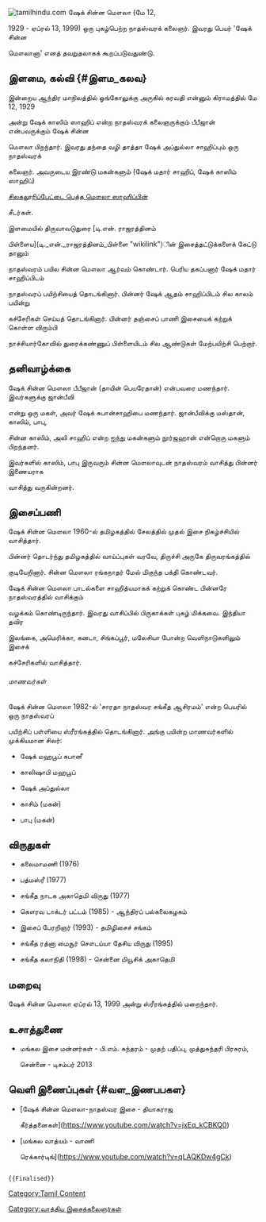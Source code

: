 ![tamilhindu.com](Sheikc.jpg "tamilhindu.com") ஷேக் சின்ன மௌலா (மே 12,
1929 - ஏப்ரல் 13, 1999) ஒரு புகழ்பெற்ற நாதஸ்வரக் கலைஞர். இவரது பெயர் \'ஷேக் சின்ன
மௌலானா\' எனத் தவறுதலாகக் கூறப்படுவதுண்டு.

## இளமை, கல்வி {#இளம_கலவ}

இன்றைய ஆந்திர மாநிலத்தில் ஓங்கோலுக்கு அருகில் கரவதி என்னும் கிராமத்தில் மே 12, 1929
அன்று ஷேக் காஸிம் ஸாஹிப் என்ற நாதஸ்வரக் கலைஞருக்கும் பீபீஜான் என்பவருக்கும் ஷேக் சின்ன
மௌலா பிறந்தார். இவரது தந்தை வழி தாத்தா ஷேக் அப்துல்லா சாஹிப்பும் ஒரு நாதஸ்வரக்
கலைஞர். அவருடைய இரண்டு மகன்களும் (ஷேக் மதார் சாஹிப், ஷேக் காஸிம் ஸாஹிப்)
[சிலகலூரிப்பேட்டை பெத்த மௌலா ஸாஹிப்பின்](ஷேக்_பெத்த_மௌலா_ஸாஹிப் "wikilink")
சீடர்கள்.

இளமையில் திருவாவடுதுரை [டி.என். ராஜரத்தினம்
பிள்ளைய](டி._என்._ராஜரத்தினம்_பிள்ளை "wikilink")ின் இசைத்தட்டுக்களைக் கேட்டு தானும்
நாதஸ்வரம் பயில சின்ன மௌலா ஆர்வம் கொண்டார். பெரிய தகப்பனார் ஷேக் மதார் சாஹிப்பிடம்
நாதஸ்வரப் பயிற்சியைத் தொடங்கினார். பின்னர் ஷேக் ஆதம் சாஹிப்பிடம் சில காலம் பயின்று
கச்சேரிகள் செய்யத் தொடங்கினார். பின்னர் தஞ்சைப் பாணி இசையைக் கற்றுக் கொள்ள விரும்பி
நாச்சியார்கோவில் துரைக்கண்ணுப் பிள்ளையிடம் சில ஆண்டுகள் மேற்பயிற்சி பெற்றார்.

## தனிவாழ்க்கை

ஷேக் சின்ன மௌலா பீபீஜான் (தாயின் பெயரேதான்) என்பவரை மணந்தார். இவர்களுக்கு ஜான்பீவி
என்று ஒரு மகள், அவர் ஷேக் சுபான்சாஹிபை மணந்தார். ஜான்பீவிக்கு மஸ்தான், காஸிம், பாபு,
சின்ன காஸிம், அலி சாஹிப் என்ற ஐந்து மகன்களும் நூர்ஜஹான் என்றொரு மகளும் பிறந்தனர்.
இவர்களில் காஸிம், பாபு இருவரும் சின்ன மௌலாவுடன் நாதஸ்வரம் வாசித்து பின்னர் இணையராக
வாசித்து வருகின்றனர்.

## இசைப்பணி

ஷேக் சின்ன மௌலா 1960-ல் தமிழகத்தில் சேலத்தில் முதல் இசை நிகழ்ச்சியில் வாசித்தார்.
பின்னர் தொடர்ந்து தமிழகத்தில் வாய்ப்புகள் வரவே, திருச்சி அருகே திருவரங்கத்தில்
குடியேறினார். சின்ன மௌலா ரங்கநாதர் மேல் மிகுந்த பக்தி கொண்டவர்.

ஷேக் சின்ன மௌலா பாடல்களை சாஹித்யமாகக் கற்றுக் கொண்ட பின்னரே நாதஸ்வரத்தில் வாசிக்கும்
வழக்கம் கொண்டிருந்தார். இவரது வாசிப்பில் பிருகாக்கள் புகழ் மிக்கவை. இந்தியா தவிர
இலங்கை, அமெரிக்கா, கனடா, சிங்கப்பூர், மலேசியா போன்ற வெளிநாடுகளிலும் இசைக்
கச்சேரிகளில் வாசித்தார்.

###### மாணவர்கள்

ஷேக் சின்ன மௌலா 1982-ல் \'சாரதா நாதஸ்வர சங்கீத ஆசிரமம்' என்ற பெயரில் ஒரு நாதஸ்வரப்
பயிற்சிப் பள்ளியை ஸ்ரீரங்கத்தில் தொடங்கினார். அங்கு பயின்ற மாணவர்களில் முக்கியமான சிலர்:

-   ஷேக் மஹபூப் சுபானீ
-   காலிஷாபி மஹபூப்
-   ஷேக் அப்துல்லா
-   காசிம் (மகன்)
-   பாபு (மகன்)

## விருதுகள்

-   கலைமாமணி (1976)
-   பத்மஸ்ரீ (1977)
-   சங்கீத நாடக அகாதெமி விருது (1977)
-   கௌரவ டாக்டர் பட்டம் (1985) - ஆந்திரப் பல்கலைகழகம்
-   இசைப் பேரறிஞர் (1993) - தமிழிசைச் சங்கம்
-   சங்கீத ரத்னா மைசூர் சௌடய்யா தேசிய விருது (1995)
-   சங்கீத கலாநிதி (1998) - சென்னை மியூசிக் அகாதெமி

## மறைவு

ஷேக் சின்ன மௌலா ஏப்ரல் 13, 1999 அன்று ஸ்ரீரங்கத்தில் மறைந்தார்.

## உசாத்துணை

-   மங்கல இசை மன்னர்கள் - பி.எம். சுந்தரம் - முதற் பதிப்பு, முத்துசுந்தரி பிரசுரம்,
    சென்னை - டிசம்பர் 2013

## வெளி இணைப்புகள் {#வள_இணபபகள}

-   [ஷேக் சின்ன மௌலா-நாதஸ்வர இசை - தியாகராஜ
    கீர்த்தனைகள்](https://www.youtube.com/watch?v=jxEq_kCBKQ0)
-   [மங்கல வாத்யம் - வாணி
    ரெக்கார்டிங்](https://www.youtube.com/watch?v=qLAQKDw4gCk)

```{=mediawiki}
{{Finalised}}
```
[Category:Tamil Content](Category:Tamil_Content "wikilink")
[Category:வாத்திய இசைக்கலைஞர்கள்](Category:வாத்திய_இசைக்கலைஞர்கள் "wikilink")
